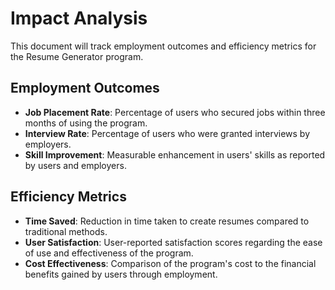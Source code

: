 # Impact Analysis

This document will track employment outcomes and efficiency metrics for the Resume Generator program.

## Employment Outcomes

- **Job Placement Rate**: Percentage of users who secured jobs within three months of using the program.
- **Interview Rate**: Percentage of users who were granted interviews by employers.
- **Skill Improvement**: Measurable enhancement in users' skills as reported by users and employers.

## Efficiency Metrics

- **Time Saved**: Reduction in time taken to create resumes compared to traditional methods.
- **User Satisfaction**: User-reported satisfaction scores regarding the ease of use and effectiveness of the program.
- **Cost Effectiveness**: Comparison of the program's cost to the financial benefits gained by users through employment.